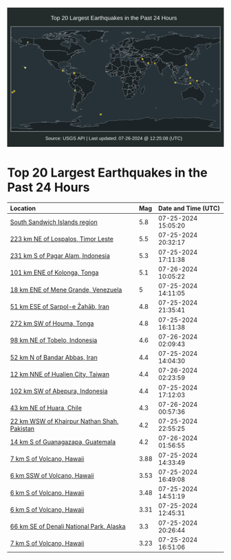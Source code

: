 ![Map](./map.png)

# Top 20 Largest Earthquakes in the Past 24 Hours

| Location | Mag | Date and Time (UTC) |
|:---|:---|:---|
| [South Sandwich Islands region](https://earthquake.usgs.gov/earthquakes/eventpage/us6000nfpd) | 5.8 | 07-25-2024 15:05:20 |
| [223 km NE of Lospalos, Timor Leste](https://earthquake.usgs.gov/earthquakes/eventpage/us6000nfw2) | 5.5 | 07-25-2024 20:32:17 |
| [231 km S of Pagar Alam, Indonesia](https://earthquake.usgs.gov/earthquakes/eventpage/us6000nfsb) | 5.3 | 07-25-2024 17:11:38 |
| [101 km ENE of Kolonga, Tonga](https://earthquake.usgs.gov/earthquakes/eventpage/us6000ng3e) | 5.1 | 07-26-2024 10:05:22 |
| [18 km ENE of Mene Grande, Venezuela](https://earthquake.usgs.gov/earthquakes/eventpage/us6000nfng) | 5 | 07-25-2024 14:11:05 |
| [51 km ESE of Sarpol-e Z̄ahāb, Iran](https://earthquake.usgs.gov/earthquakes/eventpage/us6000nfyf) | 4.8 | 07-25-2024 21:35:41 |
| [272 km SW of Houma, Tonga](https://earthquake.usgs.gov/earthquakes/eventpage/us6000nfr7) | 4.8 | 07-25-2024 16:11:38 |
| [98 km NE of Tobelo, Indonesia](https://earthquake.usgs.gov/earthquakes/eventpage/us6000ng18) | 4.6 | 07-26-2024 02:09:43 |
| [52 km N of Bandar Abbas, Iran](https://earthquake.usgs.gov/earthquakes/eventpage/us6000nfnd) | 4.4 | 07-25-2024 14:04:30 |
| [12 km NNE of Hualien City, Taiwan](https://earthquake.usgs.gov/earthquakes/eventpage/us6000ng1a) | 4.4 | 07-26-2024 02:23:59 |
| [102 km SW of Abepura, Indonesia](https://earthquake.usgs.gov/earthquakes/eventpage/us6000nfsd) | 4.4 | 07-25-2024 17:12:03 |
| [43 km NE of Huara, Chile](https://earthquake.usgs.gov/earthquakes/eventpage/us6000ng0s) | 4.3 | 07-26-2024 00:57:36 |
| [22 km WSW of Khairpur Nathan Shah, Pakistan](https://earthquake.usgs.gov/earthquakes/eventpage/us6000nfz5) | 4.2 | 07-25-2024 22:55:25 |
| [14 km S of Guanagazapa, Guatemala](https://earthquake.usgs.gov/earthquakes/eventpage/us6000ng14) | 4.2 | 07-26-2024 01:56:55 |
| [7 km S of Volcano, Hawaii](https://earthquake.usgs.gov/earthquakes/eventpage/hv74363196) | 3.88 | 07-25-2024 14:33:49 |
| [6 km SSW of Volcano, Hawaii](https://earthquake.usgs.gov/earthquakes/eventpage/hv74363616) | 3.53 | 07-25-2024 16:49:08 |
| [6 km S of Volcano, Hawaii](https://earthquake.usgs.gov/earthquakes/eventpage/hv74363241) | 3.48 | 07-25-2024 14:51:19 |
| [6 km S of Volcano, Hawaii](https://earthquake.usgs.gov/earthquakes/eventpage/hv74362931) | 3.31 | 07-25-2024 12:45:31 |
| [66 km SE of Denali National Park, Alaska](https://earthquake.usgs.gov/earthquakes/eventpage/ak0249iob6br) | 3.3 | 07-25-2024 20:26:44 |
| [7 km S of Volcano, Hawaii](https://earthquake.usgs.gov/earthquakes/eventpage/hv74363621) | 3.23 | 07-25-2024 16:51:06 |

